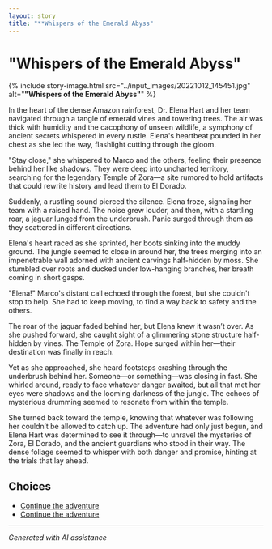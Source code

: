 ```yaml
---
layout: story
title: "**Whispers of the Emerald Abyss"
---
```


# **"Whispers of the Emerald Abyss"**

{% include story-image.html src="../input_images/20221012_145451.jpg" alt="**"Whispers of the Emerald Abyss"**" %}

In the heart of the dense Amazon rainforest, Dr. Elena Hart and her team navigated through a tangle of emerald vines and towering trees. The air was thick with humidity and the cacophony of unseen wildlife, a symphony of ancient secrets whispered in every rustle. Elena's heartbeat pounded in her chest as she led the way, flashlight cutting through the gloom.

"Stay close," she whispered to Marco and the others, feeling their presence behind her like shadows. They were deep into uncharted territory, searching for the legendary Temple of Zora—a site rumored to hold artifacts that could rewrite history and lead them to El Dorado.

Suddenly, a rustling sound pierced the silence. Elena froze, signaling her team with a raised hand. The noise grew louder, and then, with a startling roar, a jaguar lunged from the underbrush. Panic surged through them as they scattered in different directions.

Elena's heart raced as she sprinted, her boots sinking into the muddy ground. The jungle seemed to close in around her, the trees merging into an impenetrable wall adorned with ancient carvings half-hidden by moss. She stumbled over roots and ducked under low-hanging branches, her breath coming in short gasps.

"Elena!" Marco's distant call echoed through the forest, but she couldn't stop to help. She had to keep moving, to find a way back to safety and the others.

The roar of the jaguar faded behind her, but Elena knew it wasn’t over. As she pushed forward, she caught sight of a glimmering stone structure half-hidden by vines. The Temple of Zora. Hope surged within her—their destination was finally in reach.

Yet as she approached, she heard footsteps crashing through the underbrush behind her. Someone—or something—was closing in fast. She whirled around, ready to face whatever danger awaited, but all that met her eyes were shadows and the looming darkness of the jungle. The echoes of mysterious drumming seemed to resonate from within the temple.

She turned back toward the temple, knowing that whatever was following her couldn’t be allowed to catch up. The adventure had only just begun, and Elena Hart was determined to see it through—to unravel the mysteries of Zora, El Dorado, and the ancient guardians who stood in their way. The dense foliage seemed to whisper with both danger and promise, hinting at the trials that lay ahead.


## Choices

* [Continue the adventure](./477085949_1376430796875724_8916528934155297778_n)
* [Continue the adventure](./20221013_140630)


---
*Generated with AI assistance*
